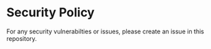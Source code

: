 # Security Policy

For any security vulnerabilties or issues, please create an issue in this repository.
